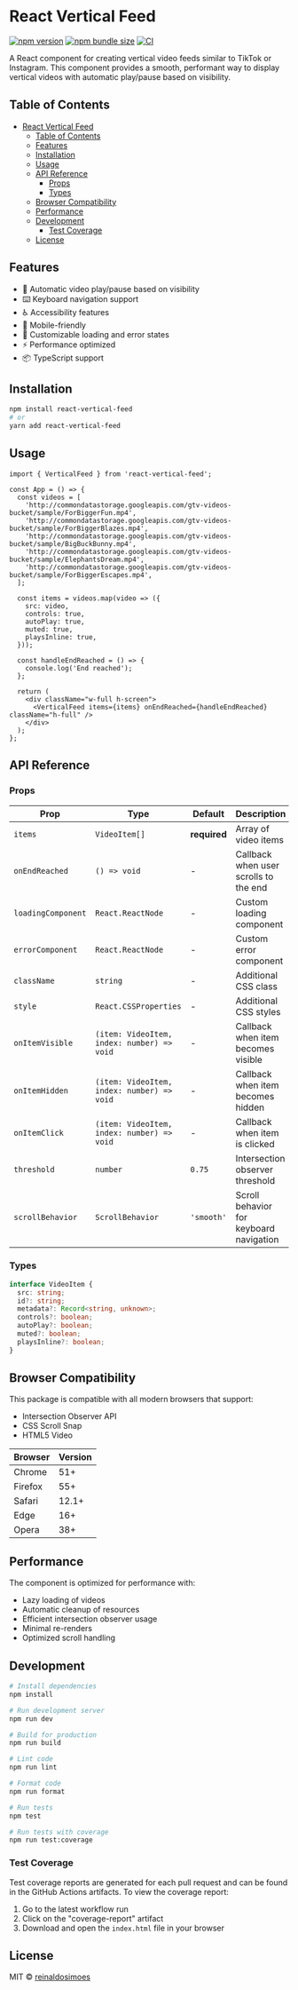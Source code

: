 # React Vertical Feed

[![npm version](https://badge.fury.io/js/react-vertical-feed.svg)](https://badge.fury.io/js/react-vertical-feed)
[![npm bundle size](https://img.shields.io/bundlephobia/minzip/react-vertical-feed)](https://bundlephobia.com/result?p=react-vertical-feed)
[![CI](https://github.com/reinaldosimoes/react-vertical-feed/actions/workflows/package.yml/badge.svg)](https://github.com/reinaldosimoes/react-vertical-feed/actions/workflows/package.yml)

A React component for creating vertical video feeds similar to TikTok or Instagram. This component provides a smooth, performant way to display vertical videos with automatic play/pause based on visibility.

## Table of Contents

- [React Vertical Feed](#react-vertical-feed)
  - [Table of Contents](#table-of-contents)
  - [Features](#features)
  - [Installation](#installation)
  - [Usage](#usage)
  - [API Reference](#api-reference)
    - [Props](#props)
    - [Types](#types)
  - [Browser Compatibility](#browser-compatibility)
  - [Performance](#performance)
  - [Development](#development)
    - [Test Coverage](#test-coverage)
  - [License](#license)

## Features

- 🎥 Automatic video play/pause based on visibility
- ⌨️ Keyboard navigation support
- ♿️ Accessibility features
- 📱 Mobile-friendly
- 🎨 Customizable loading and error states
- ⚡️ Performance optimized
- 📦 TypeScript support

## Installation

```bash
npm install react-vertical-feed
# or
yarn add react-vertical-feed
```

## Usage

```tsx
import { VerticalFeed } from 'react-vertical-feed';

const App = () => {
  const videos = [
    'http://commondatastorage.googleapis.com/gtv-videos-bucket/sample/ForBiggerFun.mp4',
    'http://commondatastorage.googleapis.com/gtv-videos-bucket/sample/ForBiggerBlazes.mp4',
    'http://commondatastorage.googleapis.com/gtv-videos-bucket/sample/BigBuckBunny.mp4',
    'http://commondatastorage.googleapis.com/gtv-videos-bucket/sample/ElephantsDream.mp4',
    'http://commondatastorage.googleapis.com/gtv-videos-bucket/sample/ForBiggerEscapes.mp4',
  ];

  const items = videos.map(video => ({
    src: video,
    controls: true,
    autoPlay: true,
    muted: true,
    playsInline: true,
  }));

  const handleEndReached = () => {
    console.log('End reached');
  };

  return (
    <div className="w-full h-screen">
      <VerticalFeed items={items} onEndReached={handleEndReached} className="h-full" />
    </div>
  );
};
```

## API Reference

### Props

| Prop               | Type                                       | Default      | Description                             |
| ------------------ | ------------------------------------------ | ------------ | --------------------------------------- |
| `items`            | `VideoItem[]`                              | **required** | Array of video items                    |
| `onEndReached`     | `() => void`                               | -            | Callback when user scrolls to the end   |
| `loadingComponent` | `React.ReactNode`                          | -            | Custom loading component                |
| `errorComponent`   | `React.ReactNode`                          | -            | Custom error component                  |
| `className`        | `string`                                   | -            | Additional CSS class                    |
| `style`            | `React.CSSProperties`                      | -            | Additional CSS styles                   |
| `onItemVisible`    | `(item: VideoItem, index: number) => void` | -            | Callback when item becomes visible      |
| `onItemHidden`     | `(item: VideoItem, index: number) => void` | -            | Callback when item becomes hidden       |
| `onItemClick`      | `(item: VideoItem, index: number) => void` | -            | Callback when item is clicked           |
| `threshold`        | `number`                                   | `0.75`       | Intersection observer threshold         |
| `scrollBehavior`   | `ScrollBehavior`                           | `'smooth'`   | Scroll behavior for keyboard navigation |

### Types

```typescript
interface VideoItem {
  src: string;
  id?: string;
  metadata?: Record<string, unknown>;
  controls?: boolean;
  autoPlay?: boolean;
  muted?: boolean;
  playsInline?: boolean;
}
```

## Browser Compatibility

This package is compatible with all modern browsers that support:

- Intersection Observer API
- CSS Scroll Snap
- HTML5 Video

| Browser | Version |
| ------- | ------- |
| Chrome  | 51+     |
| Firefox | 55+     |
| Safari  | 12.1+   |
| Edge    | 16+     |
| Opera   | 38+     |

## Performance

The component is optimized for performance with:

- Lazy loading of videos
- Automatic cleanup of resources
- Efficient intersection observer usage
- Minimal re-renders
- Optimized scroll handling

## Development

```bash
# Install dependencies
npm install

# Run development server
npm run dev

# Build for production
npm run build

# Lint code
npm run lint

# Format code
npm run format

# Run tests
npm test

# Run tests with coverage
npm run test:coverage
```

### Test Coverage

Test coverage reports are generated for each pull request and can be found in the GitHub Actions artifacts. To view the coverage report:

1. Go to the latest workflow run
2. Click on the "coverage-report" artifact
3. Download and open the `index.html` file in your browser

## License

MIT © [reinaldosimoes](https://github.com/reinaldosimoes)
